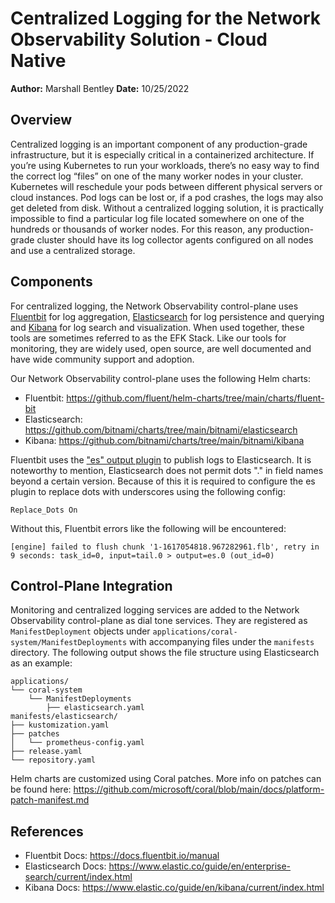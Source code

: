 # Centralized Logging for the Network Observability Solution - Cloud Native

**Author:** Marshall Bentley
**Date:** 10/25/2022

## Overview

Centralized logging is an important component of any production-grade infrastructure, but it is especially critical in a containerized architecture. If you’re using Kubernetes to run your workloads, there’s no easy way to find the correct log “files” on one of the many worker nodes in your cluster. Kubernetes will reschedule your pods between different physical servers or cloud instances. Pod logs can be lost or, if a pod crashes, the logs may also get deleted from disk. Without a centralized logging solution, it is practically impossible to find a particular log file located somewhere on one of the hundreds or thousands of worker nodes. For this reason, any production-grade cluster should have its log collector agents configured on all nodes and use a centralized storage.

## Components

For centralized logging, the Network Observability control-plane uses [Fluentbit](https://docs.fluentbit.io/manual) for log aggregation, [Elasticsearch](https://www.elastic.co/guide/en/enterprise-search/current/index.html) for log persistence and querying and [Kibana](https://www.elastic.co/guide/en/kibana/current/index.html) for log search and visualization.  When used together, these tools are sometimes referred to as the EFK Stack.  Like our tools for monitoring, they are widely used, open source, are well documented and have wide community support and adoption.

Our Network Observability control-plane uses the following Helm charts:

- Fluentbit: <https://github.com/fluent/helm-charts/tree/main/charts/fluent-bit>
- Elasticsearch: <https://github.com/bitnami/charts/tree/main/bitnami/elasticsearch>
- Kibana: <https://github.com/bitnami/charts/tree/main/bitnami/kibana>

Fluentbit uses the ["es" output plugin](https://docs.fluentbit.io/manual/pipeline/outputs/elasticsearch) to publish logs to Elasticsearch.  It is noteworthy to mention, Elasticsearch does not permit dots "." in field names beyond a certain version.  Because of this it is required to configure the es plugin to replace dots with underscores using the following config:

```text
Replace_Dots On
```

Without this, Fluentbit errors like the following will be encountered:

```text
[engine] failed to flush chunk '1-1617054818.967282961.flb', retry in 9 seconds: task_id=0, input=tail.0 > output=es.0 (out_id=0)
```

## Control-Plane Integration

Monitoring and centralized logging services are added to the Network Observability control-plane as dial tone services.  They are registered as `ManifestDeployment` objects under `applications/coral-system/ManifestDeployments` with accompanying files under the `manifests` directory.  The following output shows the file structure using Elasticsearch as an example:

```text
applications/
└── coral-system
    └── ManifestDeployments
        ├── elasticsearch.yaml
manifests/elasticsearch/
├── kustomization.yaml
├── patches
│   └── prometheus-config.yaml
├── release.yaml
└── repository.yaml
```

Helm charts are customized using Coral patches.  More info on patches can be found here: <https://github.com/microsoft/coral/blob/main/docs/platform-patch-manifest.md>

## References

- Fluentbit Docs: <https://docs.fluentbit.io/manual>
- Elasticsearch Docs: <https://www.elastic.co/guide/en/enterprise-search/current/index.html>
- Kibana Docs: <https://www.elastic.co/guide/en/kibana/current/index.html>
